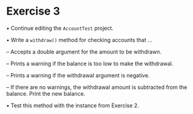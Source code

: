 # Exercise 3
• Continue editing the `AccountTest` project.

• Write a `withdraw()` method for checking accounts that ...

– Accepts a double argument for the amount to be withdrawn.

– Prints a warning if the balance is too low to make the withdrawal.

– Prints a warning if the withdrawal argument is negative.

– If there are no warnings, the withdrawal amount is subtracted from the balance. Print the new balance.

• Test this method with the instance from Exercise 2.